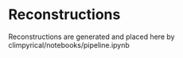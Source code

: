# Reconstructions
Reconstructions are generated and placed here by climpyrical/notebooks/pipeline.ipynb